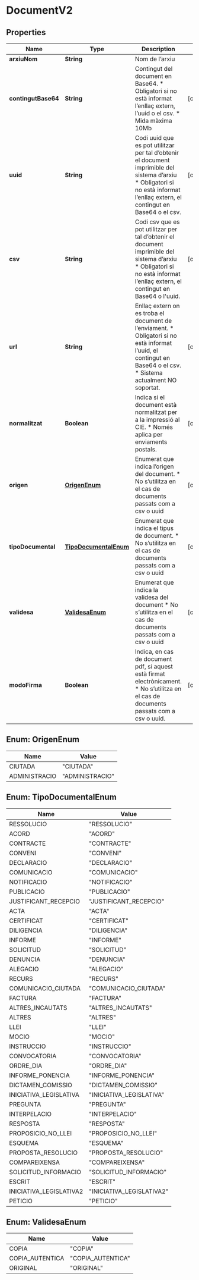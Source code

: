 # DocumentV2

## Properties
Name | Type | Description | Notes
------------ | ------------- | ------------- | -------------
**arxiuNom** | **String** | Nom de l’arxiu | 
**contingutBase64** | **String** | Contingut del document en Base64.  * Obligatori si no està informat l’enllaç extern, l’uuid o el csv. * Mida màxima 10Mb |  [optional]
**uuid** | **String** | Codi uuid que es pot utilitzar per tal d’obtenir el document imprimible del sistema d’arxiu  * Obligatori si no està informat l’enllaç extern, el contingut en Base64 o el csv. |  [optional]
**csv** | **String** | Codi csv que es pot utilitzar per tal d’obtenir el document imprimible del sistema d’arxiu  * Obligatori si no està informat l’enllaç extern, el contingut en Base64 o l&#x27;uuid. |  [optional]
**url** | **String** | Enllaç extern on es troba el document de l’enviament.  * Obligatori si no està informat l’uuid, el contingut en Base64 o el csv. * Sistema actualment NO soportat. |  [optional]
**normalitzat** | **Boolean** | Indica si el document està normalitzat per a la impressió al CIE.   * Només aplica per enviaments postals. |  [optional]
**origen** | [**OrigenEnum**](#OrigenEnum) | Enumerat que indica l’origen del document.  * No s’utilitza en el cas de documents passats com a csv o uuid |  [optional]
**tipoDocumental** | [**TipoDocumentalEnum**](#TipoDocumentalEnum) | Enumerat que indica el tipus de document.  * No s’utilitza en el cas de documents passats com a csv o uuid |  [optional]
**validesa** | [**ValidesaEnum**](#ValidesaEnum) | Enumerat que indica la validesa del document * No s’utilitza en el cas de documents passats com a csv o uuid |  [optional]
**modoFirma** | **Boolean** | Indica, en cas de document pdf, si aquest està firmat electrònicament.  * No s’utilitza en el cas de documents passats com a csv o uuid. |  [optional]

<a name="OrigenEnum"></a>
## Enum: OrigenEnum
Name | Value
---- | -----
CIUTADA | &quot;CIUTADA&quot;
ADMINISTRACIO | &quot;ADMINISTRACIO&quot;

<a name="TipoDocumentalEnum"></a>
## Enum: TipoDocumentalEnum
Name | Value
---- | -----
RESSOLUCIO | &quot;RESSOLUCIO&quot;
ACORD | &quot;ACORD&quot;
CONTRACTE | &quot;CONTRACTE&quot;
CONVENI | &quot;CONVENI&quot;
DECLARACIO | &quot;DECLARACIO&quot;
COMUNICACIO | &quot;COMUNICACIO&quot;
NOTIFICACIO | &quot;NOTIFICACIO&quot;
PUBLICACIO | &quot;PUBLICACIO&quot;
JUSTIFICANT_RECEPCIO | &quot;JUSTIFICANT_RECEPCIO&quot;
ACTA | &quot;ACTA&quot;
CERTIFICAT | &quot;CERTIFICAT&quot;
DILIGENCIA | &quot;DILIGENCIA&quot;
INFORME | &quot;INFORME&quot;
SOLICITUD | &quot;SOLICITUD&quot;
DENUNCIA | &quot;DENUNCIA&quot;
ALEGACIO | &quot;ALEGACIO&quot;
RECURS | &quot;RECURS&quot;
COMUNICACIO_CIUTADA | &quot;COMUNICACIO_CIUTADA&quot;
FACTURA | &quot;FACTURA&quot;
ALTRES_INCAUTATS | &quot;ALTRES_INCAUTATS&quot;
ALTRES | &quot;ALTRES&quot;
LLEI | &quot;LLEI&quot;
MOCIO | &quot;MOCIO&quot;
INSTRUCCIO | &quot;INSTRUCCIO&quot;
CONVOCATORIA | &quot;CONVOCATORIA&quot;
ORDRE_DIA | &quot;ORDRE_DIA&quot;
INFORME_PONENCIA | &quot;INFORME_PONENCIA&quot;
DICTAMEN_COMISSIO | &quot;DICTAMEN_COMISSIO&quot;
INICIATIVA_LEGISLATIVA | &quot;INICIATIVA_LEGISLATIVA&quot;
PREGUNTA | &quot;PREGUNTA&quot;
INTERPELACIO | &quot;INTERPELACIO&quot;
RESPOSTA | &quot;RESPOSTA&quot;
PROPOSICIO_NO_LLEI | &quot;PROPOSICIO_NO_LLEI&quot;
ESQUEMA | &quot;ESQUEMA&quot;
PROPOSTA_RESOLUCIO | &quot;PROPOSTA_RESOLUCIO&quot;
COMPAREIXENSA | &quot;COMPAREIXENSA&quot;
SOLICITUD_INFORMACIO | &quot;SOLICITUD_INFORMACIO&quot;
ESCRIT | &quot;ESCRIT&quot;
INICIATIVA_LEGISLATIVA2 | &quot;INICIATIVA_LEGISLATIVA2&quot;
PETICIO | &quot;PETICIO&quot;

<a name="ValidesaEnum"></a>
## Enum: ValidesaEnum
Name | Value
---- | -----
COPIA | &quot;COPIA&quot;
COPIA_AUTENTICA | &quot;COPIA_AUTENTICA&quot;
ORIGINAL | &quot;ORIGINAL&quot;
